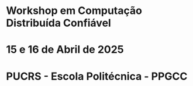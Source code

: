 # Workshop em Computação Distribuída Confiável
# 15 e 16 de Abril de 2025
# PUCRS - Escola Politécnica - PPGCC
